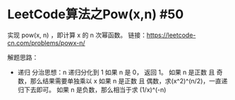 # LeetCode算法之Pow(x,n) #50

实现 pow(x, n) ，即计算 x 的 n 次幂函数。
链接：https://leetcode-cn.com/problems/powx-n/

解题思路：
- 递归
    分治思想：n 递归分化到 1
    如果 n 是 0， 返回 1。
    如果 n 是正数 且 奇数，那么结果需要单独乘以 x
    如果 n 是正数 且 偶数，求(x^2)^(n/2)，一直递归下去即可。
    如果 n 是负数，那么相当于求 (1/x)^(-n)